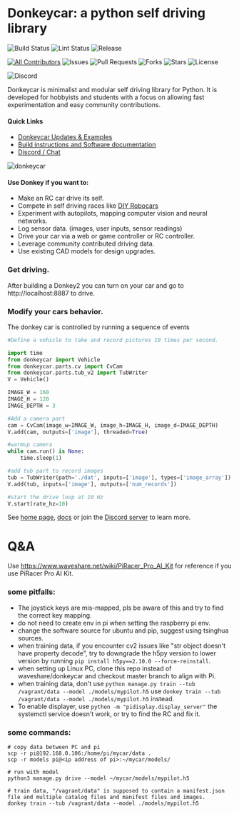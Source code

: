 # Donkeycar: a python self driving library


![Build Status](https://github.com/autorope/donkeycar/actions/workflows/python-package-conda.yml/badge.svg?branch=main)
![Lint Status](https://github.com/autorope/donkeycar/actions/workflows/superlinter.yml/badge.svg?branch=main)
![Release](https://img.shields.io/github/v/release/autorope/donkeycar)


[![All Contributors](https://img.shields.io/github/contributors/autorope/donkeycar)](#contributors-)
![Issues](https://img.shields.io/github/issues/autorope/donkeycar)
![Pull Requests](https://img.shields.io/github/issues-pr/autorope/donkeycar?)
![Forks](https://img.shields.io/github/forks/autorope/donkeycar)
![Stars](https://img.shields.io/github/stars/autorope/donkeycar)
![License](https://img.shields.io/github/license/autorope/donkeycar)

![Discord](https://img.shields.io/discord/662098530411741184.svg?logo=discord&colorB=7289DA)

Donkeycar is minimalist and modular self driving library for Python. It is
developed for hobbyists and students with a focus on allowing fast experimentation and easy
community contributions.

#### Quick Links
* [Donkeycar Updates & Examples](http://donkeycar.com)
* [Build instructions and Software documentation](http://docs.donkeycar.com)
* [Discord / Chat](https://discord.gg/PN6kFeA)

![donkeycar](https://github.com/autorope/donkeydocs/blob/master/docs/assets/build_hardware/donkey2.png)

#### Use Donkey if you want to:
* Make an RC car drive its self.
* Compete in self driving races like [DIY Robocars](http://diyrobocars.com)
* Experiment with autopilots, mapping computer vision and neural networks.
* Log sensor data. (images, user inputs, sensor readings)
* Drive your car via a web or game controller or RC controller.
* Leverage community contributed driving data.
* Use existing CAD models for design upgrades.

### Get driving.
After building a Donkey2 you can turn on your car and go to http://localhost:8887 to drive.

### Modify your cars behavior.
The donkey car is controlled by running a sequence of events

```python
#Define a vehicle to take and record pictures 10 times per second.

import time
from donkeycar import Vehicle
from donkeycar.parts.cv import CvCam
from donkeycar.parts.tub_v2 import TubWriter
V = Vehicle()

IMAGE_W = 160
IMAGE_H = 120
IMAGE_DEPTH = 3

#Add a camera part
cam = CvCam(image_w=IMAGE_W, image_h=IMAGE_H, image_d=IMAGE_DEPTH)
V.add(cam, outputs=['image'], threaded=True)

#warmup camera
while cam.run() is None:
    time.sleep(1)

#add tub part to record images
tub = TubWriter(path='./dat', inputs=['image'], types=['image_array'])
V.add(tub, inputs=['image'], outputs=['num_records'])

#start the drive loop at 10 Hz
V.start(rate_hz=10)
```

See [home page](http://donkeycar.com), [docs](http://docs.donkeycar.com)
or join the [Discord server](http://www.donkeycar.com/community.html) to learn more.

# Q&A
Use https://www.waveshare.net/wiki/PiRacer_Pro_AI_Kit for reference if you use PiRacer Pro AI Kit.
### some pitfalls:
- The joystick keys are mis-mapped, pls be aware of this and try to find the correct key mapping.
- do not need to create env in pi when setting the raspberry pi env.
- change the software source for ubuntu and pip, suggest using tsinghua sources.
- when training data, if you encounter cv2 issues like "str object doesn't have property decode", try to downgrade the h5py version to lower version by running `pip install h5py==2.10.0 --force-reinstall`.
- when setting up Linux PC, clone this repo instead of waveshare/donkeycar and checkout master branch to align with Pi.
- when training data, don't use `python manage.py train --tub /vagrant/data --model ./models/mypilot.h5` use `donkey train --tub /vagrant/data --model ./models/mypilot.h5` instead.
- To enable displayer, use `python -m "pidisplay.display_server"`  the systemctl service doesn't work, or try to find the RC and fix it.
### some commands:

```
# copy data between PC and pi
scp -r pi@192.168.0.106:/home/pi/mycar/data .
scp -r models pi@<ip address of pi>:~/mycar/models/

# run with model
python3 manage.py drive --model ~/mycar/models/mypilot.h5

# train data, "/vagrant/data" is supposed to contain a manifest.json file and multiple catalog files and manifest files and images.
donkey train --tub /vagrant/data --model ./models/mypilot.h5
```




